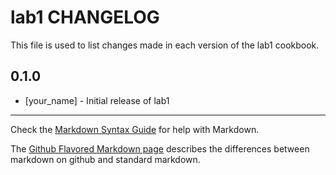 lab1 CHANGELOG
==============

This file is used to list changes made in each version of the lab1 cookbook.

0.1.0
-----
- [your_name] - Initial release of lab1

- - -
Check the [Markdown Syntax Guide](http://daringfireball.net/projects/markdown/syntax) for help with Markdown.

The [Github Flavored Markdown page](http://github.github.com/github-flavored-markdown/) describes the differences between markdown on github and standard markdown.
